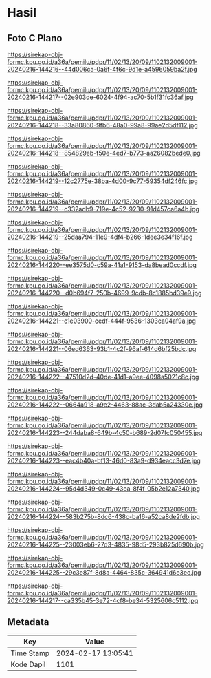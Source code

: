 # Hasil

## Foto C Plano

https://sirekap-obj-formc.kpu.go.id/a36a/pemilu/pdpr/11/02/13/20/09/1102132009001-20240216-144216--44d006ca-0a6f-4f6c-9d1e-a4596059ba2f.jpg

https://sirekap-obj-formc.kpu.go.id/a36a/pemilu/pdpr/11/02/13/20/09/1102132009001-20240216-144217--02e903de-6024-4f94-ac70-5b1f31fc36af.jpg

https://sirekap-obj-formc.kpu.go.id/a36a/pemilu/pdpr/11/02/13/20/09/1102132009001-20240216-144218--33a80860-9fb6-48a0-99a8-99ae2d5df112.jpg

https://sirekap-obj-formc.kpu.go.id/a36a/pemilu/pdpr/11/02/13/20/09/1102132009001-20240216-144218--854829eb-f50e-4ed7-b773-aa26082bede0.jpg

https://sirekap-obj-formc.kpu.go.id/a36a/pemilu/pdpr/11/02/13/20/09/1102132009001-20240216-144219--12c2775e-38ba-4d00-9c77-59354df246fc.jpg

https://sirekap-obj-formc.kpu.go.id/a36a/pemilu/pdpr/11/02/13/20/09/1102132009001-20240216-144219--c332adb9-719e-4c52-9230-91d457ca6a4b.jpg

https://sirekap-obj-formc.kpu.go.id/a36a/pemilu/pdpr/11/02/13/20/09/1102132009001-20240216-144219--25daa794-11e9-4df4-b266-1dee3e34f16f.jpg

https://sirekap-obj-formc.kpu.go.id/a36a/pemilu/pdpr/11/02/13/20/09/1102132009001-20240216-144220--ee3575d0-c59a-41a1-9153-da8bead0ccdf.jpg

https://sirekap-obj-formc.kpu.go.id/a36a/pemilu/pdpr/11/02/13/20/09/1102132009001-20240216-144220--d0b694f7-250b-4699-9cdb-8c1885bd39e9.jpg

https://sirekap-obj-formc.kpu.go.id/a36a/pemilu/pdpr/11/02/13/20/09/1102132009001-20240216-144221--c1e03900-cedf-444f-9536-1303ca04af9a.jpg

https://sirekap-obj-formc.kpu.go.id/a36a/pemilu/pdpr/11/02/13/20/09/1102132009001-20240216-144221--06ed6363-93b1-4c2f-96af-614d6bf25bdc.jpg

https://sirekap-obj-formc.kpu.go.id/a36a/pemilu/pdpr/11/02/13/20/09/1102132009001-20240216-144222--47510d2d-40de-41d1-a9ee-4098a5021c8c.jpg

https://sirekap-obj-formc.kpu.go.id/a36a/pemilu/pdpr/11/02/13/20/09/1102132009001-20240216-144222--0664a918-a9e2-4463-88ac-3dab5a24330e.jpg

https://sirekap-obj-formc.kpu.go.id/a36a/pemilu/pdpr/11/02/13/20/09/1102132009001-20240216-144223--244daba8-649b-4c50-b689-2d07fc050455.jpg

https://sirekap-obj-formc.kpu.go.id/a36a/pemilu/pdpr/11/02/13/20/09/1102132009001-20240216-144223--eac4b40a-bf13-46d0-83a9-d934eacc3d7e.jpg

https://sirekap-obj-formc.kpu.go.id/a36a/pemilu/pdpr/11/02/13/20/09/1102132009001-20240216-144224--95d4d349-0c49-43ea-8f4f-05b2e12a7340.jpg

https://sirekap-obj-formc.kpu.go.id/a36a/pemilu/pdpr/11/02/13/20/09/1102132009001-20240216-144224--583b275b-8dc6-438c-ba16-a52ca8de2fdb.jpg

https://sirekap-obj-formc.kpu.go.id/a36a/pemilu/pdpr/11/02/13/20/09/1102132009001-20240216-144225--23003eb6-27d3-4835-98d5-293b825d690b.jpg

https://sirekap-obj-formc.kpu.go.id/a36a/pemilu/pdpr/11/02/13/20/09/1102132009001-20240216-144225--29c3e87f-8d8a-4464-835c-364941d6e3ec.jpg

https://sirekap-obj-formc.kpu.go.id/a36a/pemilu/pdpr/11/02/13/20/09/1102132009001-20240216-144217--ca335b45-3e72-4cf8-be34-5325606c5112.jpg


## Metadata

| Key        | Value               |
| ---------- | ------------------- |
| Time Stamp | 2024-02-17 13:05:41 |
| Kode Dapil | 1101                |




